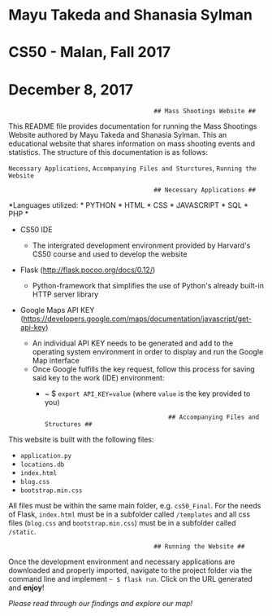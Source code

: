 # Mayu Takeda and Shanasia Sylman
# CS50 - Malan,  Fall 2017
# December 8, 2017

                                            ## Mass Shootings Website ##

This README file provides documentation for running the Mass Shootings Website authored by Mayu Takeda and Shanasia Sylman.
This an educational website that shares information on mass shooting events and statistics.
The structure of this documentation is as follows:

`Necessary Applications`,
`Accompanying Files and Sturctures`,
`Running the Website`


                                            ## Necessary Applications ##
*Languages utilized:
    * PYTHON
    * HTML
    * CSS
    * JAVASCRIPT
    * SQL
    * PHP *

* CS50 IDE
    * The intergrated development environment provided by Harvard's CS50 course and used to develop the website 

* Flask (http://flask.pocoo.org/docs/0.12/)
    * Python-framework that simplifies the use of Python's already built-in HTTP server library
    
* Google Maps API KEY (https://developers.google.com/maps/documentation/javascript/get-api-key)
    * An individual API KEY needs to be generated and add to the operating system environment in order to display and run the Google Map interface
    * Once Google fulfills the key request, follow this process for saving said key to the work (IDE) environment:
        * ~ $ `export API_KEY=value`
        (where `value` is the key provided to you)


                                                ## Accompanying Files and Structures ##

This website is built with the following files:
* `application.py`
* `locations.db`
* `index.html`
* `blog.css`
* `bootstrap.min.css`

All files must be within the same main folder, e.g. `cs50_Final`. For the needs of Flask, `index.html` must be in a subfolder called `/templates` and all 
css files (`blog.css` and `bootstrap.min.css`) must be in a subfolder called `/static`.


                                            ## Running the Website ##
Once the development environment and necessary applications are downloaded and properly imported, navigate to the project folder via the command line and implement `~ $ flask run`. 
Click on the URL generated and __enjoy__! 

_Please read through our findings and explore our map!_